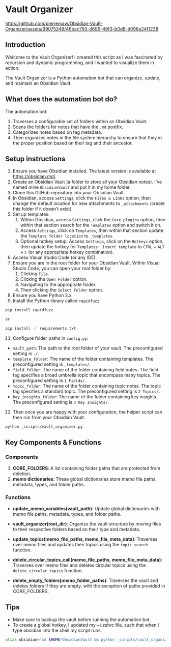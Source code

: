 # Vault Organizer

https://github.com/pierremaw/Obsidian-Vault-Organizer/assets/99075249/46bac793-d696-49f3-b0d8-d096e24f1238

## Introduction
Welcome to the Vault Organizer! I created this script as I was fascinated by recursion and dynamic programming, and I wanted to visualize them in action.

The Vault Organizer is a Python automation bot that can organize, update, and maintain an Obsidian Vault. 

## What does the automation bot do?
The automation bot:
1. Traverses a configurable set of folders within an Obsidian Vault.
2. Scans the folders for notes that have the `.md` postfix.  
3. Categorizes notes based on tag metadata.
4. Then organizes notes in the file system hierarchy to ensure that they in the proper position based on their tag and their ancestor.

## Setup instructions
1. Ensure you have Obsidian installed. The latest version is available at https://obsidian.md/.
2. Create an Obsidian Vault (a folder to store all your Obsidian notes). I've named mine `ObsidianVault` and put it in my home folder.
3. Clone this GitHub repository into your Obsidian Vault.
4. In Obsidian, access `Settings`, click the `Files & Links` option, then change the default location for new attachments to `_attachments` (create this folder if it doesn't exist).
5. Set up templates:
   1. Within Obsidian, access `Settings`, click the `Core plugins` option, then within that section search for the `Templates` option and switch it on.
   2. Access `Settings`, click on `Templates`, then within that section update the `Template folder location` to `_templates`.
   3. Optional hotkey setup: Access `Settings`, click on the `Hotkeys` option, then update the hotkey for `Templates: Insert template` to `CTRL` + `ALT` + `T` (or any appropriate hotkey combination). 
6. Access Visual Studio Code (or any IDE).
7. Ensure you are in the root folder for your Obsidian Vault. Within Visual Studio Code, you can open your root folder by:
   1. Clicking `File`.
   2. Clicking the `Open Folder` option.
   3. Navigating to the appropriate folder.
   4. Then clicking the `Select Folder` option.
9. Ensure you have Python 3.x.
10. Install the Python library called `rapidfuzz`.
   ```bash
   pip install rapidfuzz

   or

   pip install -r requirements.txt
   ```
11. Configure folder paths in `config.py`:
- `vault_path`: The path to the root folder of your vault. The preconfigured setting is `./`.
- `template_folder`: The name of the folder containing templates. The preconfigured setting is `_templates/`.
- `field_folder`: The name of the folder containing field notes. The field tag specifies a broad umbrella topic that encompass many topics. The preconfigured setting is `1 Fields/`.
- `topic_folder`: The name of the folder containing topic notes. The topic tag specifies a standard topic. The preconfigured setting is `2 Topics/`.
- `key_insights_folder`: The name of the folder containing key insights. The preconfigured setting is `3 Key Insights/`.
12. Then once you are happy with your configuration, the helper script can then run from your Obsidian Vault:
   ```bash
   python _scripts/vault_organizer.py
   ``` 

## Key Components & Functions

### Components
1. **CORE_FOLDERS**: A list containing folder paths that are protected from deletion.
2. **memo dictionaries**: These global dictionaries store memo file paths, metadata, types, and folder paths.

### Functions

- **update_memo_variables(vault_path)**: Update global dictionaries with memo file paths, metadata, types, and folder paths.

- **vault_organizer(root_dir)**: Organize the vault structure by moving files to their respective folders based on their type and metadata.

- **update_topics(memo_file_paths, memo_file_meta_data)**: Traverses over memo files and updates their topics using the `topic_search` function.

- **delete_circular_topics_call(memo_file_paths, memo_file_meta_data)**: Traverses over memo files and deletes circular topics using the `delete_circular_topics` function.

- **delete_empty_folders(memo_folder_paths)**: Traverses the vault and deletes folders if they are empty, with the exception of paths provided in CORE_FOLDERS.

## Tips
- Make sure to backup the vault before running the automation bot.
- To create a global hotkey, I updated my ~/.zshrc file, such that when I type obsidian into the shell my script runs.
```bash
alias obsidian="cd $HOME/ObsidianVault && python _scripts/vault_organizer.py"
```


